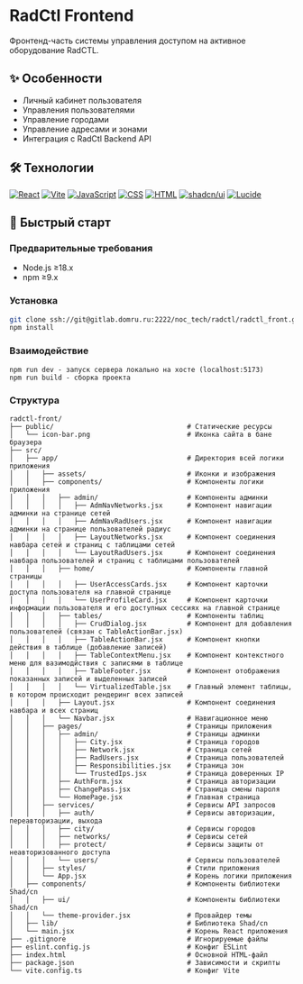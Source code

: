 # RadCtl Frontend

Фронтенд-часть системы управления доступом на активное оборудование RadCTL. 

## ✨ Особенности
- Личный кабинет пользователя
- Управления пользователями
- Управление городами
- Управление адресами и зонами
- Интеграция с RadCtl Backend API

## 🛠 Технологии
[![React](https://img.shields.io/badge/React-61DAFB?logo=react&logoColor=000)](https://reactjs.org/)
[![Vite](https://img.shields.io/badge/Vite-646CFF?logo=vite&logoColor=fff)](https://vitejs.dev/)
[![JavaScript](https://img.shields.io/badge/JavaScript-F7DF1E?logo=javascript&logoColor=000)](https://developer.mozilla.org/en-US/docs/Web/JavaScript)
[![CSS](https://img.shields.io/badge/CSS-1572B6?logo=css3&logoColor=fff)](https://developer.mozilla.org/en-US/docs/Web/CSS)
[![HTML](https://img.shields.io/badge/HTML-E34F26?logo=html5&logoColor=fff)](https://developer.mozilla.org/en-US/docs/Web/HTML)
[![shadcn/ui](https://img.shields.io/badge/shadcn%2Fui-7C3AED?logoColor=fff)](https://ui.shadcn.com)
[![Lucide](https://img.shields.io/badge/Lucide-f56565?logoColor=fff)](https://lucide.dev)

## 🚀 Быстрый старт

### Предварительные требования
- Node.js ≥18.x
- npm ≥9.x

### Установка
```bash
git clone ssh://git@gitlab.domru.ru:2222/noc_tech/radctl/radctl_front.git
npm install
```
### Взаимодействие
```
npm run dev - запуск сервера локально на хосте (localhost:5173)
npm run build - сборка проекта
```

### Структура

```
radctl-front/
├── public/                                 # Статические ресурсы
│   └── icon-bar.png                        # Иконка сайта в бане браузера
├── src/
│   ├── app/                                # Директория всей логики приложения
│   │   ├── assets/                         # Иконки и изображения
│   │   ├── components/                     # Компоненты логики приложения
│   │   │   ├── admin/                      # Компоненты админки
│   │   │   │   ├── AdmNavNetworks.jsx      # Компонент навигации админки на странице сетей
│   │   │   │   ├── AdmNavRadUsers.jsx      # Компонент навигации админки на странице пользователей радиус
│   │   │   │   ├── LayoutNetworks.jsx      # Компонент соединения навбара сетей и страниц с таблицами сетей
│   │   │   │   └── LayoutRadUsers.jsx      # Компонент соединения навбара пользователей и страниц с таблицами пользователей
│   │   │   ├── home/                       # Компоненты главной страницы
│   │   │   │   ├── UserAccessCards.jsx     # Компонент карточки доступа пользователя на главной странице
│   │   │   │   └── UserProfileCard.jsx     # Компонент карточки информации пользователя и его доступных сессиях на главной странице
│   │   │   ├── tables/                     # Компоненты таблиц
│   │   │   │   ├── CrudDialog.jsx          # Компонент для добавления пользователей (связан с TableActionBar.jsx)
│   │   │   │   ├── TableActionBar.jsx      # Компонент кнопки действия в таблице (добавление записей)
│   │   │   │   ├── TableContextMenu.jsx    # Компонент контекстного меню для вазимодйствия с записями в таблице
│   │   │   │   ├── TableFooter.jsx         # Компонент отображения показанных записей и выделенных записей
│   │   │   │   └── VirtualizedTable.jsx    # Главный элемент таблицы, в котором происходит рендеринг всех записей
│   │   │   ├── Layout.jsx                  # Компонент соединения навбара и всех страниц
│   │   │   └── Navbar.jsx                  # Навигационное меню 
│   │   ├── pages/                          # Страницы приложения
│   │   │   ├── admin/                      # Страницы админки
│   │   │   │   ├── City.jsx                # Страница городов
│   │   │   │   ├── Network.jsx             # Страница сетей
│   │   │   │   ├── RadUsers.jsx            # Страница пользователей
│   │   │   │   ├── Responsibilities.jsx    # Страница зон
│   │   │   │   └── TrustedIps.jsx          # Страница доверенных IP
│   │   │   ├── AuthForm.jsx                # Страница авторизации
│   │   │   ├── ChangePass.jsx              # Страница смены пароля
│   │   │   └── HomePage.jsx                # Главная страница
│   │   ├── services/                       # Сервисы API запросов
│   │   │   ├── auth/                       # Сервисы авторизации, переавторизации, выхода
│   │   │   ├── city/                       # Сервисы городов
│   │   │   ├── networks/                   # Сервисы сетей
│   │   │   ├── protect/                    # Сервисы защиты от неавторизованного доступа
│   │   │   └── users/                      # Сервисы пользователей
│   │   ├── styles/                         # Стили приложения
│   │   └── App.jsx                         # Корень логики приложения
│   ├── components/                         # Компоненты библиотеки Shad/cn
│   │   ├── ui/                             # Компоненты библиотеки Shad/cn
│   │   └── theme-provider.jsx              # Провайдер темы
│   ├── lib/                                # Библиотека Shad/cn
│   └── main.jsx                            # Корень React приложения
├── .gitignore                              # Игнорируемые файлы
├── eslint.config.js                        # Конфиг ESLint
├── index.html                              # Основной HTML-файл
├── package.json                            # Зависимости и скрипты
└── vite.config.ts                          # Конфиг Vite
```